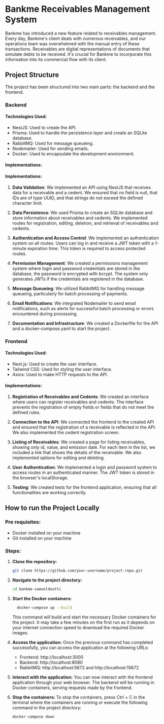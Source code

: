 # Bankme Receivables Management System

Bankme has introduced a new feature related to receivables management. Every day, Bankme's client deals with numerous receivables, and our operations team was overwhelmed with the manual entry of these transactions. Receivables are digital representations of documents that simulate debts to be received. It's crucial for Bankme to incorporate this information into its commercial flow with its client.

## Project Structure

The project has been structured into two main parts: the backend and the frontend.

### Backend

#### Technologies Used:

- NestJS: Used to create the API.
- Prisma: Used to handle the persistence layer and create an SQLite database.
- RabbitMQ: Used for message queueing.
- Nodemailer: Used for sending emails.
- Docker: Used to encapsulate the development environment.

#### Implementations:

#### Implementations:

1. **Data Validation**: We implemented an API using NestJS that receives data for a receivable and a cedent. We ensured that no field is null, that IDs are of type UUID, and that strings do not exceed the defined character limit.

2. **Data Persistence**: We used Prisma to create an SQLite database and store information about receivables and cedents. We implemented routes for registration, editing, deletion, and retrieval of receivables and cedents.

3. **Authentication and Access Control**: We implemented an authentication system on all routes. Users can log in and receive a JWT token with a 1-minute expiration time. This token is required to access protected routes.

4. **Permission Management**: We created a permissions management system where login and password credentials are stored in the database, the password is encrypted with bcrypt. The system only generates JWTs if the credentials are registered in the database.

5. **Message Queueing**: We utilized RabbitMQ for handling message queueing, particularly for batch processing of payments.

6. **Email Notifications**: We integrated Nodemailer to send email notifications, such as alerts for successful batch processing or errors encountered during processing.

7. **Documentation and Infrastructure**: We created a Dockerfile for the API and a docker-compose.yaml to start the project.

### Frontend

#### Technologies Used:

- Next.js: Used to create the user interface.
- Tailwind CSS: Used for styling the user interface.
- Axios: Used to make HTTP requests to the API.

#### Implementations:

1. **Registration of Receivables and Cedents**: We created an interface where users can register receivables and cedents. The interface prevents the registration of empty fields or fields that do not meet the defined rules.

2. **Connection to the API**: We connected the frontend to the created API and ensured that the registration of a receivable is reflected in the API. We also implemented the cedent registration screen.

3. **Listing of Receivables**: We created a page for listing receivables, showing only id, value, and emission date. For each item in the list, we included a link that shows the details of the receivable. We also implemented options for editing and deleting.

4. **User Authentication**: We implemented a login and password system to access routes in an authenticated manner. The JWT token is stored in the browser's localStorage.

5. **Testing**: We created tests for the frontend application, ensuring that all functionalities are working correctly.

## How to run the Project Locally

### Pre requisites:

- Docker installed on your machine
- Git installed on your machine

### Steps:

1. **Clone the repository:**

   ```bash
   git clone https://github.com/your-username/project-repo.git
   ```
2. **Navigate to the project directory:**

    ```bash
    cd bankme-samueldeotti
    ```  

3. **Start the Docker containers:**

    ```bash
      docker-compose up --build
      ``` 
    This command will build and start the necessary Docker containers for the project. It may take a few minutes on the first run as it depends on your internet connection speed to download the required Docker images.

4. **Access the application:**
Once the previous command has completed successfully, you can access the application at the following URLs:

    - Frontend: http://localhost:3000
    - Backend: http://localhost:8080
    - RabbitMQ: http://localhost:5672 and http://localhost:15672

5. **Interact with the application:**
You can now interact with the frontend application through your web browser. The backend will be running in Docker containers, serving requests made by the frontend.

6. **Stop the containers:**
To stop the containers, press Ctrl + C in the terminal where the containers are running or execute the following command in the project directory:
    ```bash
    docker-compose down
    ```